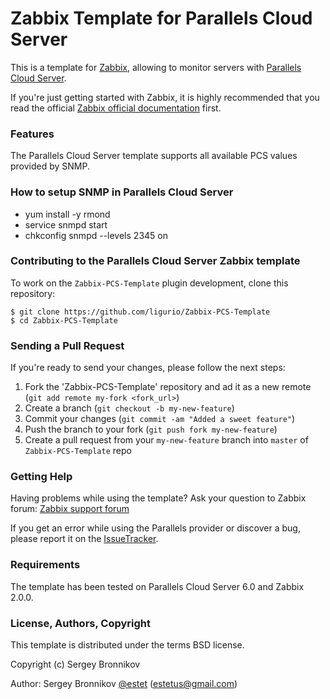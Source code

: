 # Zabbix Template for Parallels Cloud Server

This is a template for [Zabbix](http://www.zabbix.com/),
allowing to monitor servers with [Parallels Cloud Server](http://www.parallels.com/products/pcs/).

If you're just getting started with Zabbix, it is highly recommended that you
read the official [Zabbix official documentation](https://www.zabbix.com/documentation/2.2/manual) first.

### Features
The Parallels Cloud Server template supports all available PCS values provided by SNMP.

### How to setup SNMP in Parallels Cloud Server

* yum install -y rmond
* service snmpd start
* chkconfig snmpd --levels 2345 on

### Contributing to the Parallels Cloud Server Zabbix template

To work on the `Zabbix-PCS-Template` plugin development, clone this repository:

```
$ git clone https://github.com/ligurio/Zabbix-PCS-Template
$ cd Zabbix-PCS-Template
```

### Sending a Pull Request
If you're ready to send your changes, please follow the next steps:

1. Fork the 'Zabbix-PCS-Template' repository and ad it as a new remote (`git add
remote my-fork <fork_url>`)
2. Create a branch (`git checkout -b my-new-feature`)
3. Commit your changes (`git commit -am "Added a sweet feature"`)
4. Push the branch to your fork (`git push fork my-new-feature`)
5. Create a pull request from your `my-new-feature` branch into `master` of
`Zabbix-PCS-Template` repo

### Getting Help
Having problems while using the template? Ask your question to Zabbix forum:
[Zabbix support forum](https://www.zabbix.com/forum/)

If you get an error while using the Parallels provider or discover a bug,
please report it on the [IssueTracker](https://github.com/ligurio/Zabbix-PCS-Template).

### Requirements

The template has been tested on Parallels Cloud Server 6.0 and Zabbix 2.0.0.


### License, Authors, Copyright

This template is distributed under the terms BSD license.

Copyright (c) Sergey Bronnikov

Author: Sergey Bronnikov [@estet](https://twitter.com/estet) (estetus@gmail.com)

